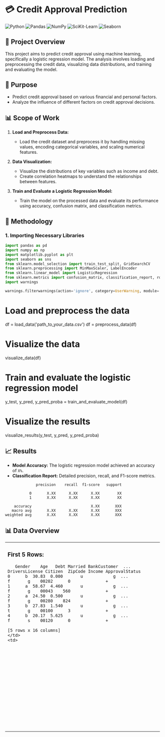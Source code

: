 # 💳 Credit Approval Prediction
![Python](https://img.shields.io/badge/Python-3.8+-blue.svg)
![Pandas](https://img.shields.io/badge/Pandas-1.2.4+-red.svg)
![NumPy](https://img.shields.io/badge/NumPy-1.19.2+-orange.svg)
![SciKit-Learn](https://img.shields.io/badge/SciKit--Learn-0.23.2+-yellow.svg)
![Seaborn](https://img.shields.io/badge/Seaborn-0.11.1+-green.svg)

## 🎯 Project Overview

This project aims to predict credit approval using machine learning, specifically a logistic regression model. The analysis involves loading and preprocessing the credit data, visualizing data distributions, and training and evaluating the model.

## 📝 Purpose

- Predict credit approval based on various financial and personal factors.
- Analyze the influence of different factors on credit approval decisions.

## 📊 Scope of Work

1. **Load and Preprocess Data:** 
   - Load the credit dataset and preprocess it by handling missing values, encoding categorical variables, and scaling numerical features.
  
2. **Data Visualization:** 
   - Visualize the distributions of key variables such as income and debt.
   - Create correlation heatmaps to understand the relationships between features.
  
3. **Train and Evaluate a Logistic Regression Model:**
   - Train the model on the processed data and evaluate its performance using accuracy, confusion matrix, and classification metrics.

## 🚀 Methodology

### 1. Importing Necessary Libraries

```python
import pandas as pd
import numpy as np
import matplotlib.pyplot as plt
import seaborn as sns
from sklearn.model_selection import train_test_split, GridSearchCV
from sklearn.preprocessing import MinMaxScaler, LabelEncoder
from sklearn.linear_model import LogisticRegression
from sklearn.metrics import confusion_matrix, classification_report, roc_auc_score, roc_curve, precision_recall_curve
import warnings

warnings.filterwarnings(action='ignore', category=UserWarning, module='sklearn')
```

# Load and preprocess the data
df = load_data('path_to_your_data.csv')
df = preprocess_data(df)

# Visualize the data
visualize_data(df)

# Train and evaluate the logistic regression model
y_test, y_pred, y_pred_proba = train_and_evaluate_model(df)

# Visualize the results
visualize_results(y_test, y_pred, y_pred_proba)

## 📈 Results
- **Model Accuracy:** The logistic regression model achieved an accuracy of `X%`.
- **Classification Report:** Detailed precision, recall, and F1-score metrics.

```plaintext
              precision    recall  f1-score   support

           0       X.XX      X.XX      X.XX        XX
           1       X.XX      X.XX      X.XX        XX

    accuracy                           X.XX       XXX
   macro avg       X.XX      X.XX      X.XX       XXX
weighted avg       X.XX      X.XX      X.XX       XXX
```

## 📊 Data Overview

<table>
  <tr>
    <td>

### First 5 Rows:
```plaintext
   Gender    Age   Debt Married BankCustomer  ... DriversLicense Citizen  ZipCode Income ApprovalStatus
0      b  30.83  0.000       u            g  ...              f       g    00202      0              +
1      a  58.67  4.460       u            g  ...              f       g    00043    560              +
2      a  24.50  0.500       u            g  ...              f       g    00280    824              +
3      b  27.83  1.540       u            g  ...              t       g    00100      3              +
4      b  20.17  5.625       u            g  ...              f       s    00120      0              +

[5 rows x 16 columns]
</td>
<td>

















